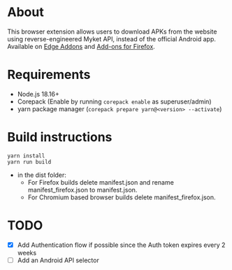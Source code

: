 # About

This browser extension allows users to download APKs from the website using reverse-engineered Myket API, instead of the official Android app.
Available
on [Edge Addons](https://microsoftedge.microsoft.com/addons/detail/myket-apk-downloader/dpjcncnnibmchngbcpgdmacokbadibkd)
and [Add-ons for Firefox](https://addons.mozilla.org/en-US/firefox/addon/myket-apk-downloader-firefox/).

# Requirements

* Node.js 18.16+
* Corepack (Enable by running `corepack enable` as superuser/admin)
* yarn package manager (`corepack prepare yarn@<version> --activate`)

# Build instructions

 ```
 yarn install
 yarn run build 
 ```

* in the dist folder:
    * For Firefox builds delete manifest.json and rename manifest_firefox.json to manifest.json.
    * For Chromium based browser builds delete manifest_firefox.json.

# TODO

- [x] Add Authentication flow if possible since the Auth token expires every 2 weeks
- [ ] Add an Android API selector
